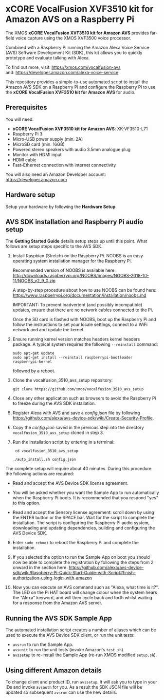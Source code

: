 # xCORE VocalFusion XVF3510 kit for Amazon AVS on a Raspberry Pi

The XMOS **xCORE VocalFusion XVF3510 kit for Amazon AVS** provides far-field voice capture using the XMOS XVF3500 voice processor.

Combined with a Raspberry Pi running the Amazon Alexa Voice Service (AVS) Software Development Kit (SDK), this kit allows you to quickly prototype and evaluate talking with Alexa.

To find out more, visit: https://xmos.com/vocalfusion-avs  
and: https://developer.amazon.com/alexa-voice-service

This repository provides a simple-to-use automated script to install the Amazon AVS SDK on a Raspberry Pi and configure the Raspberry Pi to use the **xCORE VocalFusion XVF3510 kit for Amazon AVS** for audio.

## Prerequisites
You will need:

- **xCORE VocalFusion XVF3510 kit for Amazon AVS**: XK-VF3510-L71
- Raspberry Pi 3
- Micro-USB power supply (min. 2A)
- MicroSD card (min. 16GB)
- Powered stereo speakers with audio 3.5mm analogue plug
- Monitor with HDMI input
- HDMI cable
- Fast-Ethernet connection with internet connectivity

You will also need an Amazon Developer account: https://developer.amazon.com

## Hardware setup
Setup your hardware by following the **Hardware Setup**.

## AVS SDK installation and Raspberry Pi audio setup
The **Getting Started Guide** details setup steps up until this point. What follows are setup steps specific to the AVS SDK.

1. Install Raspbian (Stretch) on the Raspberry Pi. NOOBS is an easy operating system installation manager for the Raspberry Pi.

   Recommended version of NOOBS is available here: http://downloads.raspberrypi.org/NOOBS/images/NOOBS-2018-10-11/NOOBS_v2_9_0.zip

   A step-by-step procedure about how to use NOOBS can be found here: https://www.raspberrypi.org/documentation/installation/noobs.md
   
   IMPORTANT: To prevent inadvertent (and possibly incompatible) updates, ensure that there are no network cables connected to the Pi. 
   
   Once the SD card is flashed with NOOBS, boot up the Raspberry Pi and follow the instructions to set your locale settings, connect to a WiFi network and and update the kernel.
2. Ensure running kernel version matches headers kernel headers package. A typical system requires the following `--reinstall` command:

   ```
   sudo apt-get update
   sudo apt-get install --reinstall raspberrypi-bootloader raspberrypi-kernel
   ```

   followed by a reboot.

3. Clone the vocalfusion_3510_avs_setup repository:

   ```git clone https://github.com/xmos/vocalfusion_3510_avs_setup```

4. Close any other application such as browsers to avoid the Raspberry Pi to freeze during the AVS SDK installation.

5. Register Alexa with AVS and save a *config.json* file by following https://github.com/alexa/avs-device-sdk/wiki/Create-Security-Profile.

6. Copy the *config.json* saved in the previous step into the directory `vocalfusion_3510_avs_setup` cloned in step 3.

7. Run the installation script by entering in a terminal:

   ``` cd vocalfusion_3510_avs_setup```

   ```./auto_install.sh config.json```

  The complete setup will require about 40 minutes. During this procedure the following actions are required:

   - Read and accept the AVS Device SDK license agreement.

   - You will be asked whether you want the Sample App to run automatically when the Raspberry Pi boots. It is recommended that you respond "yes" to this option.

   - Read and accept the Sensory license agreement: scroll down by using the ENTER button or the SPACE bar. Wait for the script to complete the installation. The script is configuring the Raspberry Pi audio system, downloading and updating dependencies, building and configuring the AVS Device SDK.

8. Enter `sudo reboot` to reboot the Raspberry Pi and complete the installation.

9. If you selected the option to run the Sample App on boot you should now be able to complete the registration by following the steps from 2 onward in the section here:
https://github.com/alexa/avs-device-sdk/wiki/Raspberry-Pi-Quick-Start-Guide-with-Script#finish-authorization-using-login-with-amazon

10. Now you can execute an AVS command such as "Alexa, what time is it?". The LED on the Pi HAT board will change colour when the system hears the "Alexa" keyword, and will then cycle back and forth whilst waiting for a response from the Amazon AVS server.

## Running the AVS SDK Sample App
The automated installation script creates a number of aliases which can be used to execute the AVS Device SDK client, or run the unit tests:
- `avsrun` to run the Sample App.
- `avsunit` to run the unit tests (invoke Amazon's `test.sh`).
- `avssetup` to re-install the Sample App (re-run XMOS modified `setup.sh`).

## Using different Amazon details
To change client and product ID, run `avssetup`. It will ask you to type in your IDs and invoke `avsauth` for you. As a result the SDK JSON file will be updated so subsequent `avsrun` can use the new details.
